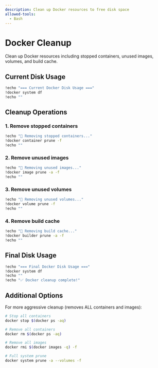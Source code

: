 ```yaml
---
description: Clean up Docker resources to free disk space
allowed-tools:
  - Bash
---
```


# Docker Cleanup

Clean up Docker resources including stopped containers, unused images, volumes, and build cache.

## Current Disk Usage
```bash
!echo "=== Current Docker Disk Usage ==="
!docker system df
!echo ""
```

## Cleanup Operations

### 1. Remove stopped containers
```bash
!echo "🧹 Removing stopped containers..."
!docker container prune -f
!echo ""
```

### 2. Remove unused images
```bash
!echo "🧹 Removing unused images..."
!docker image prune -a -f
!echo ""
```

### 3. Remove unused volumes
```bash
!echo "🧹 Removing unused volumes..."
!docker volume prune -f
!echo ""
```

### 4. Remove build cache
```bash
!echo "🧹 Removing build cache..."
!docker builder prune -a -f
!echo ""
```

## Final Disk Usage
```bash
!echo "=== Final Docker Disk Usage ==="
!docker system df
!echo ""
!echo "✅ Docker cleanup complete!"
```

## Additional Options

For more aggressive cleanup (removes ALL containers and images):
```bash
# Stop all containers
docker stop $(docker ps -aq)

# Remove all containers
docker rm $(docker ps -aq)

# Remove all images
docker rmi $(docker images -q) -f

# Full system prune
docker system prune -a --volumes -f
```